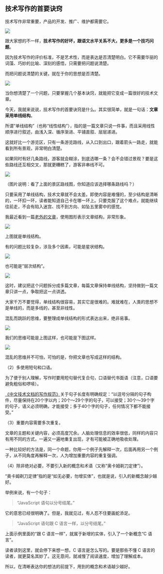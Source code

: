 ## 技术写作的首要诀窍

技术写作非常重要，产品的开发、推广、维护都需要它。

![](https://cdn.beekka.com/blogimg/asset/202401/bg2024012307.webp)

跟大家想的不一样，**技术写作的好坏，跟语文水平关系不大，更多是一个技巧问题**。

因为技术写作的评价标准，不是艺术性，而是表达是否清楚明白。它不需要华丽的词藻、巧妙的比喻、深刻的感悟，只需要把问题说清楚。

而把问题说清楚的关键，就在于你的思想是否清楚。

![](https://cdn.beekka.com/blogimg/asset/202401/bg2024012308.webp)

当你想清楚了一个问题，只要掌握几个基本诀窍，就能把它变成一篇很好的技术文章。

今天，我就来说说，技术写作的首要诀窍是什么。其实很简单，就是一句话：**文章采用单线结构**。

所谓“单线结构”（也称“线性结构”），指的是一篇文章只说一件事，而且采用线性顺序进行叙述，由浅入深、循序渐进、平铺直叙、层层递进。

这就好比一个游览区，只有一条游览路线，从入口到出口，跟着箭头一路走，就能看到所有景观，非常明白清楚。

如果同时有好几条路线，游客就会糊涂，到底选哪一条？会不会错过景观？要是这些路线还互相交叉，那就更糟糕了，游客非串线不可。

![](https://cdn.beekka.com/blogimg/asset/202401/bg2024012309.webp)

（图片说明：看了上面的景区路线图，你知道应该选择哪条路线吗？）

只要采用了单线结构，技术文章就不会太差。即使内容是难懂的，至少结构是清晰的，一环扣一环，读者能知道自己卡在哪一环上。只要克服了这个难点，就能继续往前走，不会有陷入迷宫、找不到方向、如坠五里雾中的感觉。

我最近看到一篇[老外的文章](https://thisisimportant.net/posts/content-as-a-graph/)，使用图形表示文章结构，非常形象。

![](https://cdn.beekka.com/blogimg/asset/202401/bg2024012310.webp)

上图就是单线结构。

有的问题比较复杂，涉及多个因素，可能是星状结构。

![](https://cdn.beekka.com/blogimg/asset/202401/bg2024012311.webp)

也可能是”层次结构”。

![](https://cdn.beekka.com/blogimg/asset/202401/bg2024012312.webp)

这时，建议把这个问题拆分成多篇文章，每篇文章保持单线结构，坚持做到一篇文章只讲一点，争取把这一点讲透。

大家千万不要觉得，单线结构很容易，其实它是很难的。难就难在，人类的思想不是单线的，而是多线的，甚至非线性。

混乱而跳跃的思维，要整理成单线结构的形式表达出来，绝非易事。

![](https://cdn.beekka.com/blogimg/asset/202401/bg2024012313.webp)

我们的思维可能是上图这样，也可能是下图这样。

![](https://cdn.beekka.com/blogimg/asset/202401/bg2024012314.webp)

混乱的思维并不可怕，可怕的是，你把文章也写成这样的结构。

（2）多使用短句和口语。

为了便于别人理解，写作时要用短句替代复合句，口语替代书面语（注意，口语要避免粗俗和啰嗦）。

[《中文技术文档的写作规范》](https://github.com/ruanyf/document-style-guide/tree/master?tab=readme-ov-file)关于句子长度有明确规定：“以逗号分隔的句子构件，尽量保持在20个字以内；20个～29个字的句子，可以接受；30个～39个字的句子，语义必须明确，才能接受；多于40个字的句子，任何情况下都不能接受。”

（3）重要内容需要多次重复。

文章的主题和关键内容，必须高度冗余。人脑处理信息的效率很低，同样的内容只有用不同的方式，一遍又一遍地重复出现，才有可能被正确地吸收处理。

一种比较好的方法是，同一个命题，你用一个例子先解释一次，后面再用另一个例子，从不同角度再解释一次，人为增加重要内容的重复强调。

（4）除非绝对必要，不要引入新的概念和术语（又称“奥卡姆剃刀定律”）。

“奥卡姆剃刀定律”指的是“如无必要，勿增实体”，也就是说，引入的新概念越少越好。

举例来说，有一个句子：

> “JavaScript 语句以分号结尾。”

它的意思已经很明确了。但是，我就见过，有人忍不住要画蛇添足。

> “JavaScript 语句跟 C 语言一样，以分号结尾。”

上面示例里面的“跟 C 语言一样”，就属于新增的实体，引入了一个新概念“C 语言”。

读者读到这里，就会停下来想一想，C 语言是怎么写的。要是那些不懂 C 语言的读者，就更莫名其妙了。这无意间，就减慢了阅读速度，增加了理解成本。

所以，在清晰表达你的想法的前提下，用到的概念和术语越少越好。
